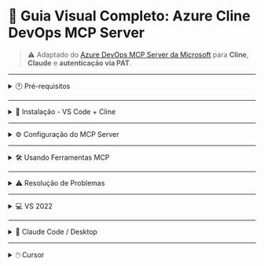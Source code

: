 # 🚀 Guia Visual Completo: Azure Cline DevOps MCP Server

> ⚠️ Adaptado do [Azure DevOps MCP Server da Microsoft](https://github.com/microsoft/azure-devops-mcp) para **Cline**, **Claude** e **autenticação via PAT**.

---

<details>
<summary>🕐 Pré-requisitos</summary>

### Visual Studio Code / Insiders

* [VS Code](https://code.visualstudio.com/download) ou [VS Code Insiders](https://code.visualstudio.com/insiders)
* [Node.js 20+](https://nodejs.org/en/download)
* PAT configurado no Azure DevOps
* Pasta de projeto vazia para abrir no VS Code

### Visual Studio 2022

* [Visual Studio 2022 v17.14+](https://learn.microsoft.com/en-us/visualstudio/releases/2022/release-history)
* PAT configurado

### Cline / Claude / Cursor

* Extensões MCP instaladas
* Acesso à configuração de MCP Servers

</details>

---

<details>
<summary>🍕 Instalação - VS Code + Cline</summary>

### ✨ Instalação com um clique

[![VS Code](https://img.shields.io/badge/VS_Code-Install_AzureClineDevOps_MCP_Server-0098FF?style=flat-square\&logo=visualstudiocode\&logoColor=white)](https://insiders.vscode.dev/redirect/mcp/install?name=ado&config=%7B%22type%22%3A%20%22stdio%22%2C%20%22command%22%3A%20%22npx%22%2C%20%22args%22%3A%20%5B%22-y%22%2C%20%22azure-cline-mcp-server%22%2C%20%22%24%7Binput%3Aado_org%7D%22%2C%20%22%24%7Binput%3Apat%7D%22%5D%7D&inputs=%5B%7B%22id%22%3A%20%22ado_org%22%2C%20%22type%22%3A%20%22promptString%22%2C%20%22description%22%3A%20%22Nome%20da%20organiza%C3%A7%C3%A3o%20Azure%20DevOps%20%28ex.%20%27contoso%27%29%22%7D,%7B%22id%22%3A%20%22pat%22%2C%22type%22%3A%20%22promptString%22%2C%22description%22%3A%22Personal%20Access%20Token%20%28PAT%29%22%7D%5D)


> Após a instalação, selecione **Modo Act** no Cline e atualize a lista de ferramentas.

---

### 🧨 Instalação via Feed Público

1. Crie `.vscode/mcp.json` no projeto:

```json
{
  "inputs": [
    { "id": "ado_org", "type": "promptString", "description": "Nome da organização do Azure DevOps (ex.: 'contoso')" },
    { "id": "pat", "type": "promptString", "description": "Personal Access Token (PAT)" }
  ],
  "servers": {
    "ado": { "type": "stdio", "command": "npx", "args": ["-y", "azure-cline-mcp-server", "${input:ado_org}", "${input:pat}"] }
  }
}
```

2. Salve e clique em **Iniciar**
3. Alterne para **Modo Act**
4. Clique em **Selecionar Ferramentas**


> Crie `.github/copilot-instructions.md` com instruções do projeto para melhorar a experiência MCP Server.

</details>

---

<details>
<summary>⚙️ Configuração do MCP Server</summary>

### Global

1. **MCP Servers → Installed → Advanced MCP Settings**
2. Em `Cline>Mcp:Mode`, escolha: permitir / restringir / desabilitar


### Individual

* Deletar → ícone da lixeira
* Reiniciar → botão Restart
* Habilitar/Desabilitar → toggle switch
* Timeout → `Network Timeout`


### Arquivo `cline_mcp_settings.json`

```json
{
  "mcpServers": {
    "ado": {
      "command": "npx",
      "args": ["-y", "azure-cline-mcp-server", "${input:ado_org}", "${input:pat}"],
      "alwaysAllow": ["tool1", "tool2"],
      "disabled": false
    }
  }
}
```

</details>

---

<details>
<summary>🛠️ Usando Ferramentas MCP</summary>

1. Digite sua solicitação no Cline / Claude / Cursor
2. MCP Server detecta ferramentas disponíveis
3. Aprove ou configure auto-approval

**Exemplo:** `"Listar projetos ADO"`

</details>

---

<details>
<summary>⚠️ Resolução de Problemas</summary>

* **Servidor não responde:** verifique processo ativo
* **Erro de permissão:** confira PAT
* **Ferramenta não disponível:** servidor implementa a ferramenta?
* **Performance lenta:** ajuste `Network Timeout`

</details>

---

<details>
<summary>💻 VS 2022</summary>

1. Configure PAT no VS
2. Execute `npx -y azure-cline-mcp-server <ADO_ORG> <PAT>`
3. Abra MCP Server via Cline / plugin compatível

</details>

---

<details>
<summary>🤖 Claude Code / Desktop</summary>

```json
{
  "mcpServers": {
    "ado": {
      "command": "npx",
      "args": ["-y", "azure-cline-mcp-server", "<ADO_ORG>", "<PAT>"],
      "alwaysAllow": ["tool1", "tool2"],
      "disabled": false
    }
  }
}
```

* Reinicie Claude
* Teste `"Listar projetos ADO"`

</details>

---

<details>
<summary>🖱️ Cursor</summary>

* Configure como **STDIO Server**
* Args: `["-y", "azure-cline-mcp-server", "<ADO_ORG>", "<PAT>"]`
* Teste comandos MCP

</details>
